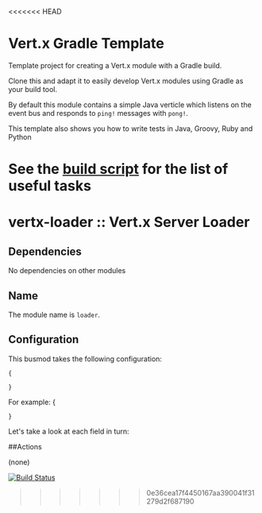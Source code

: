 <<<<<<< HEAD
# Vert.x Gradle Template

Template project for creating a Vert.x module with a Gradle build.

Clone this and adapt it to easily develop Vert.x modules using Gradle as your build tool.

By default this module contains a simple Java verticle which listens on the event bus and responds to `ping!`
messages with `pong!`.

This template also shows you how to write tests in Java, Groovy, Ruby and Python

See the [build script](build.gradle) for the list of useful tasks
=======
# vertx-loader :: Vert.x Server Loader

## Dependencies

No dependencies on other modules

## Name

The module name is `loader`.

## Configuration

This busmod takes the following configuration:

    {
        
    }
    
For example:
    {

    }        
    
Let's take a look at each field in turn:


##Actions

(none)
 
[![Build Status](https://travis-ci.org/yaykuy/vertx-loader.svg?branch=master)](https://travis-ci.org/yaykuy/vertx-yaykuy)

>>>>>>> 0e36cea17f4450167aa390041f31279d2f687190
